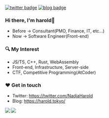 [![twitter badge](https://img.shields.io/badge/twitter-_NadjaHarold-1da1f2?style=flat-square&logo=twitter)](https://twitter.com/NadjaHarold) [![blog badge](https://img.shields.io/badge/blog-harold.tokyo-1f425f?style=flat-square)](https://harold.tokyo)

### Hi there, I'm harold📯

- Before -> Consultant(PMO, Finance, IT, etc...)
- Now -> Software Engineer(Front-end)

### 🔍 My Interest

- JS/TS, C++, Rust, WebAssembly
- Front-end, Infrastructure, Server-side
- CTF, Competitive Programming(AtCoder)

### ❤️ Get in touch

- Twitter: https://twitter.com/NadjaHarold
- Blog: https://harold.tokyo/

<a href="https://github.com/anuraghazra/github-readme-stats">
<img align="left" src="https://github-readme-stats.vercel.app/api?username=nadjaharold&count_private=true&show_icons=true&theme=buefy&hide_border=true" />
</a>
<a href="https://github.com/anuraghazra/github-readme-stats">
<img align="left" src="https://github-readme-stats.vercel.app/api/top-langs/?username=nadjaharold&hide_border=true&theme=buefy&layout=compact" />
</a>
